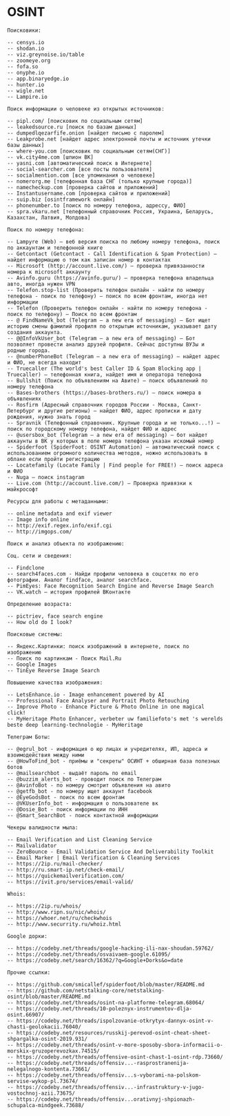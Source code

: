 # OSINT

    Поисковики:

    -- censys.io
    -- shodan.io
    -- viz.greynoise.io/table
    -- zoomeye.org
    -- fofa.so
    -- onyphe.io
    -- app.binaryedge.io
    -- hunter.io
    -- wigle.net
    -- Lampire.io

    Поиск информации о человеке из открытых источников:

    -- pipl.com/ [поисковик по социальным сетям]
    -- leakedsource.ru [поиск по базам данных]
    -- dumpedlqezarfife.onion [найдет письмо с паролем]
    -- Leakprobe.net [найдет адрес электронной почты и источник утечки базы данных]
    -- where-you.com [поисковик по социальным сетям(СНГ)]
    -- vk.city4me.com [шпион ВК]
    -- yasni.com [автоматический поиск в Интернете]
    -- social-searcher.com [все посты пользователя]
    -- socialmention.com [все упоминания о человеке]
    -- nomerorg.me [телефонная база СНГ (только крупные города)]
    -- namecheckup.com [проверка сайтов и приложений]
    -- Instantusername.com [проверка сайтов и приложений]
    -- suip.biz [osintframework онлайн]
    -- phonenumber.to [поиск по номеру телефона, адрессу, ФИО]
    -- spra.vkaru.net [телефонный справочник Россия, Украина, Беларусь, Казахстан, Латвия, Молдова]

    Поиск по номеру телефона:

    -- Lampyre (Web) — веб версия поиска по любому номеру телефона, поиск по аккаунтам и телефонной книге
    -- Getcontact (Getcontact - Call Identification & Spam Protection) — найдет информацию о том как записан номер в контактах
    -- Microsoft (http://account.live.com/) — проверка привязанности номера к microsoft аккаунту
    -- Avinfo.guru (https://avinfo.guru/) — проверка телефона владельца авто, иногда нужен VPN
    -- Telefon.stop-list (Проверить телефон онлайн - найти по номеру телефона - поиск по телефону) — поиск по всем фронтам, иногда нет информации
    -- Telefon (Проверить телефон онлайн - найти по номеру телефона - поиск по телефону) — Поиск по всем фронтам
    -- @ FindNameVk_bot (Telegram – a new era of messaging) — Бот ищет историю смены фамилий профиля по открытым источникам, указывает дату создания аккаунта.
    -- @@InfoVkUser_bot (Telegram – a new era of messaging) — Бот позволяет провести анализ друзей профиля. Сейчас доступны ВУЗы и родные города.
    -- @numberPhoneBot (Telegram – a new era of messaging) — найдет адрес и ФИО, не всегда находит
    -- Truecaller (The world's best Caller ID & Spam Blocking app | Truecaller) — телефонная книга, найдет имя и оператора телефона
    -- Bullshit (Поиск по объявлениям на Авите) — поиск объявлений по номеру телефона
    -- Bases-brothers (https://bases-brothers.ru/) — поиск номера в объявлениях
    -- Rosfirm (Адресный справочник городов России - Москва, Санкт-Петербург и другие регионы) — найдет ФИО, адрес прописки и дату рождения, нужно знать город
    -- Spravnik (Телефонный справочник. Крупные города и не только...!) — поиск по городскому номеру телефона, найдет ФИО и адрес
    -- @usersbox_bot (Telegram – a new era of messaging) — бот найдет аккаунты в ВК у которых в поле номера телефона указан искомый номер
    -- Spiderfoot (SpiderFoot: OSINT Automation) — автоматический поиск с использованием огромного количества методов, ножно использовать в облаке если пройти регистрацию
    -- Locatefamily (Locate Family | Find people for FREE!) — поиск адреса и ФИО
    -- Nuga — поиск instagram
    -- Live.com (http://account.live.com/) — Проверка привязки к майкрософт

    Ресурсы для работы с метаданными:

    -- online metadata and exif viewer
    -- Image info online
    -- http://exif.regex.info/exif.cgi
    -- http://imgops.com/

    Поиск и анализ объекта по изображению:

    Соц. сети и сведения:

    -- Findclone
    -- search4faces.com - Найди профили человека в соцсетях по его фотографии. Аналог findface, аналог searchface.
    -- PimEyes: Face Recognition Search Engine and Reverse Image Search
    -- VK.watch – история профилей ВКонтакте

    Определение возраста:

    -- pictriev, face search engine
    -- How old do I look?

    Поисковые системы:

    -- Яндекс.Картинки: поиск изображений в интернете, поиск по изображению
    -- Поиск по картинкам - Поиск Mail.Ru
    -- Google Images
    -- TinEye Reverse Image Search

    Повышение качества изображения:

    -- LetsEnhance.io - Image enhancement powered by AI
    -- Professional Face Analyser and Portrait Photo Retouching
    -- Improve Photo - Enhance Picture & Photo Online in one magical click!
    -- MyHeritage Photo Enhancer, verbeter uw familiefoto's met 's werelds beste deep learning-technologie - MyHeritage

    Телеграм Боты:

    -- @egrul_bot - информация о юр лицах и учредителях, ИП, адреса и взоимодействия между ними
    -- @HowToFind_bot - приёмы и "секреты" ОСИНТ + обширная база полезных ботов
    -- @mailsearchbot - выдаёт пароль по email
    -- @buzzim_alerts_bot - проводит поиск по Телеграм
    -- @AvinfoBot - по номеру смотрит объявления на авито
    -- @getfb_bot - по номеру ищет аккаунт facebook
    -- @EyeGodsBot - поиск по всем фронтам
    -- @VKUserInfo_bot - информация о пользователе вк
    -- @Dosie_Bot - поиск информации по ИНН
    -- @Smart_SearchBot - поиск контактной информации

    Чекеры валидности мыла:

    -- Email Verification and List Cleaning Service
    -- Mailvalidator
    -- ZeroBounce - Email Validation Service And Deliverability Toolkit
    -- Email Marker | Email Verification & Cleaning Services
    -- https://2ip.ru/mail-checker/
    -- http://ru.smart-ip.net/check-email/
    -- https://quickemailverification.com/
    -- https://ivit.pro/services/email-valid/

    Whois:

    -- https://2ip.ru/whois/
    -- http://www.ripn.su/nic/whois/
    -- https://whoer.net/ru/checkwhois
    -- http://www.securrity.ru/whoiz.html

    Google дорки:

    -- https://codeby.net/threads/google-hacking-ili-nax-shoudan.59762/
    -- https://codeby.net/threads/osvaivaem-google.61095/
    -- https://codeby.net/search/16362/?q=Google+Dorks&o=date

    Прочие ссылки:

    -- https://github.com/smicallef/spiderfoot/blob/master/README.md
    -- https://github.com/netstalking-core/netstalking-osint/blob/master/README.md
    -- https://codeby.net/threads/osint-na-platforme-telegram.68064/
    -- https://codeby.net/threads/10-poleznyx-instrumentov-dlja-osint.66907/
    -- https://codeby.net/threads/ispolzovanie-otkrytyx-dannyx-osint-v-chasti-geolokacii.76040/
    -- https://codeby.net/resources/russkij-perevod-osint-cheat-sheet-shpargalka-osint-2019.931/
    -- https://codeby.net/threads/osint-v-more-sposoby-sbora-informacii-o-morskix-gruzoperevozkax.74515/
    -- https://codeby.net/threads/offensive-osint-chast-1-osint-rdp.73660/
    -- https://codeby.net/threads/offensiv...-rasprostranenija-nelegalnogo-kontenta.73661/
    -- https://codeby.net/threads/offensiv...s-vyborami-na-polskom-servise-wykop-pl.73674/
    -- https://codeby.net/threads/offensiv...-infrastruktury-v-jugo-vostochnoj-azii.73675/
    -- https://codeby.net/threads/offensiv...orativnyj-shpionazh-schupalca-mindgeek.73688/
